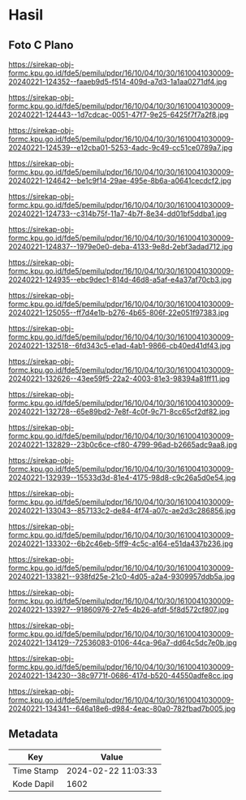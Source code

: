 # Hasil

## Foto C Plano

https://sirekap-obj-formc.kpu.go.id/fde5/pemilu/pdpr/16/10/04/10/30/1610041030009-20240221-124352--faaeb9d5-f514-409d-a7d3-1a1aa0271df4.jpg

https://sirekap-obj-formc.kpu.go.id/fde5/pemilu/pdpr/16/10/04/10/30/1610041030009-20240221-124443--1d7cdcac-0051-47f7-9e25-6425f7f7a2f8.jpg

https://sirekap-obj-formc.kpu.go.id/fde5/pemilu/pdpr/16/10/04/10/30/1610041030009-20240221-124539--e12cba01-5253-4adc-9c49-cc51ce0789a7.jpg

https://sirekap-obj-formc.kpu.go.id/fde5/pemilu/pdpr/16/10/04/10/30/1610041030009-20240221-124642--be1c9f14-29ae-495e-8b6a-a0641cecdcf2.jpg

https://sirekap-obj-formc.kpu.go.id/fde5/pemilu/pdpr/16/10/04/10/30/1610041030009-20240221-124733--c314b75f-11a7-4b7f-8e34-dd01bf5ddba1.jpg

https://sirekap-obj-formc.kpu.go.id/fde5/pemilu/pdpr/16/10/04/10/30/1610041030009-20240221-124837--1979e0e0-deba-4133-9e8d-2ebf3adad712.jpg

https://sirekap-obj-formc.kpu.go.id/fde5/pemilu/pdpr/16/10/04/10/30/1610041030009-20240221-124935--ebc9dec1-814d-46d8-a5af-e4a37af70cb3.jpg

https://sirekap-obj-formc.kpu.go.id/fde5/pemilu/pdpr/16/10/04/10/30/1610041030009-20240221-125055--ff7d4e1b-b276-4b65-806f-22e051f97383.jpg

https://sirekap-obj-formc.kpu.go.id/fde5/pemilu/pdpr/16/10/04/10/30/1610041030009-20240221-132518--6fd343c5-e1ad-4ab1-9866-cb40ed41df43.jpg

https://sirekap-obj-formc.kpu.go.id/fde5/pemilu/pdpr/16/10/04/10/30/1610041030009-20240221-132626--43ee59f5-22a2-4003-81e3-98394a81ff11.jpg

https://sirekap-obj-formc.kpu.go.id/fde5/pemilu/pdpr/16/10/04/10/30/1610041030009-20240221-132728--65e89bd2-7e8f-4c0f-9c71-8cc65cf2df82.jpg

https://sirekap-obj-formc.kpu.go.id/fde5/pemilu/pdpr/16/10/04/10/30/1610041030009-20240221-132829--23b0c6ce-cf80-4799-96ad-b2665adc9aa8.jpg

https://sirekap-obj-formc.kpu.go.id/fde5/pemilu/pdpr/16/10/04/10/30/1610041030009-20240221-132939--15533d3d-81e4-4175-98d8-c9c26a5d0e54.jpg

https://sirekap-obj-formc.kpu.go.id/fde5/pemilu/pdpr/16/10/04/10/30/1610041030009-20240221-133043--857133c2-de84-4f74-a07c-ae2d3c286856.jpg

https://sirekap-obj-formc.kpu.go.id/fde5/pemilu/pdpr/16/10/04/10/30/1610041030009-20240221-133302--6b2c46eb-5ff9-4c5c-a164-e51da437b236.jpg

https://sirekap-obj-formc.kpu.go.id/fde5/pemilu/pdpr/16/10/04/10/30/1610041030009-20240221-133821--938fd25e-21c0-4d05-a2a4-9309957ddb5a.jpg

https://sirekap-obj-formc.kpu.go.id/fde5/pemilu/pdpr/16/10/04/10/30/1610041030009-20240221-133927--91860976-27e5-4b26-afdf-5f8d572cf807.jpg

https://sirekap-obj-formc.kpu.go.id/fde5/pemilu/pdpr/16/10/04/10/30/1610041030009-20240221-134129--72536083-0106-44ca-96a7-dd64c5dc7e0b.jpg

https://sirekap-obj-formc.kpu.go.id/fde5/pemilu/pdpr/16/10/04/10/30/1610041030009-20240221-134230--38c9771f-0686-417d-b520-44550adfe8cc.jpg

https://sirekap-obj-formc.kpu.go.id/fde5/pemilu/pdpr/16/10/04/10/30/1610041030009-20240221-134341--646a18e6-d984-4eac-80a0-782fbad7b005.jpg


## Metadata

| Key        | Value               |
| ---------- | ------------------- |
| Time Stamp | 2024-02-22 11:03:33 |
| Kode Dapil | 1602                |



